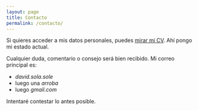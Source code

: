 ```yaml
---
layout: page
title: Contacto
permalink: /contacto/
---
```


Si quieres acceder a mis datos personales, puedes [mirar mi CV](/cv). Ahí pongo mi estado actual.

Cualquier duda, comentario o consejo será bien recibido. Mi correo principal es:

* _david.sola.sole_
* luego una _arroba_
* luego _gmail.com_

Intentaré contestar lo antes posible.
